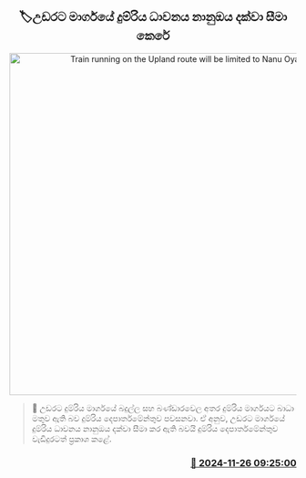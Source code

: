 <p align='center'><b><h2 align='center' title='Train running on the Upland route will be limited to Nanu Oya'>🏷උඩරට මාර්ගයේ දුම්රිය ධාවනය නානුඔය දක්වා සීමා කෙරේ</h2></b></p>
<p align='center'><img src='https://helakuru.sgp1.cdn.digitaloceanspaces.com/esana/images/lib/train-22[1].jpg' width='600' alt='Train running on the Upland route will be limited to Nanu Oya'></p>

>📝 උඩරට දුම්රිය මාර්ගයේ බදුල්ල සහ බණ්ඩාරවෙල අතර දුම්රිය මාර්ගයට බාධා මතුව ඇති බව දුම්රිය දෙපාර්තමේන්තුව පවසනවා.
ඒ අනුව, උඩරට මාර්ගයේ දුම්රිය ධාවනය නානුඔය දක්වා සීමා කර ඇති බවයි දුම්රිය දෙපාර්තමේන්තුව වැඩිදුරටත් ප්‍රකාශ කළේ. 


<h3 align='right'><a href='https://www.helakuru.lk/esana/p/105439/'>📅 2024-11-26 09:25:00</a></h3>
